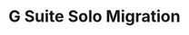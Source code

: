 ---sort_key: 8layout: "sku"id: g-suite-solo-migration-setuptitle: "G Suite Solo Migration"heading: "G Suite Solo Migration"sub-title: "Emails, contacts and calendars migrated for 1 user. Unlimited mailboxes configured for your team."category: "Digital Transformation"category_description: "Modernise businesses with next-gen tech."features: - feature: "Files, Emails, Contacts and Calendars migrated for 1 user" - feature: "Unlimited mailboxes configured for your team" - feature: "Professional project management" - feature: "Less than 21 days full implementation time" - feature: "30 days post-project support"price: "899"unit: "setup"---